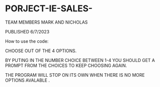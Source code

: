# PORJECT-IE-SALES-
TEAM MEMBERS MARK AND NICHOLAS

PUBLISHED 6/7/2023


How to use the code:

CHOOSE OUT OF THE 4 OPTIONS.

BY PUTING IN THE NUMBER CHOICE BETWEEN 1-4 YOU SHOULD GET A PROMPT FROM THE CHOICES TO KEEP CHOOSING AGAIN.

THE PROGRAM WILL STOP ON ITS OWN WHEN THERE IS NO MORE OPTIONS AVALABLE .

